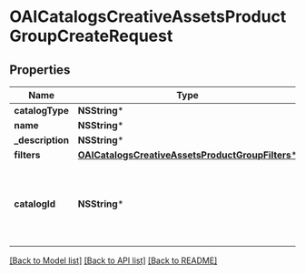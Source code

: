 # OAICatalogsCreativeAssetsProductGroupCreateRequest

## Properties
Name | Type | Description | Notes
------------ | ------------- | ------------- | -------------
**catalogType** | **NSString*** |  | 
**name** | **NSString*** |  | 
**_description** | **NSString*** |  | [optional] 
**filters** | [**OAICatalogsCreativeAssetsProductGroupFilters***](OAICatalogsCreativeAssetsProductGroupFilters.md) |  | 
**catalogId** | **NSString*** | Catalog id pertaining to the creative assets product group. | 

[[Back to Model list]](../README.md#documentation-for-models) [[Back to API list]](../README.md#documentation-for-api-endpoints) [[Back to README]](../README.md)


